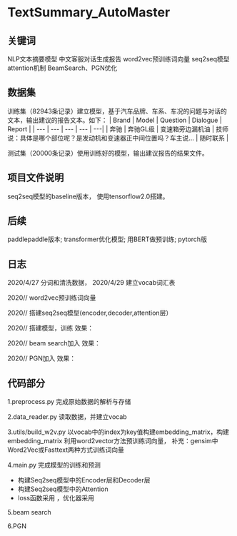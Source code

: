# TextSummary_AutoMaster
## 关键词
NLP文本摘要模型    中文客服对话生成报告    word2vec预训练词向量    seq2seq模型    attention机制    BeamSearch、PGN优化


## 数据集
训练集（82943条记录）建立模型，基于汽车品牌、车系、车况的问题与对话的文本，输出建议的报告文本。如下：
| Brand | Model | Question | Dialogue | Report |
| --- | --- | --- | --- | ---|
| 奔驰 | 奔驰GL级 |  变速箱旁边漏机油 | 技师说：具体是哪个部位呢？是发动机和变速器正中间位置吗？车主说... | 随时联系 |

测试集（20000条记录）使用训练好的模型，输出建议报告的结果文件。


## 项目文件说明
seq2seq模型的baseline版本， 使用tensorflow2.0搭建。

## 后续
paddlepaddle版本;
transformer优化模型;
用BERT做预训练;
pytorch版


## 日志
2020/4/27 分词和清洗数据，
2020/4/29 建立vocab词汇表

2020// word2vec预训练词向量

2020// 搭建seq2seq模型(encoder,decoder,attention层）

2020// 搭建模型，训练
效果：

2020// beam search加入
效果：

2020// PGN加入
效果：




## 代码部分

1.preprocess.py
完成原始数据的解析与存储



2.data_reader.py
读取数据，并建立vocab


3.utils/build_w2v.py
以vocab中的index为key值构建embedding_matrix，构建embedding_matrix
利用word2vector方法预训练词向量，
补充：gensim中Word2Vec或Fasttext两种方式训练词向量


4.main.py
完成模型的训练和预测
- 构建Seq2seq模型中的Encoder层和Decoder层
- 构建Seq2seq模型中的Attention
- loss函数采用    ，优化器采用   


5.beam search


6.PGN








